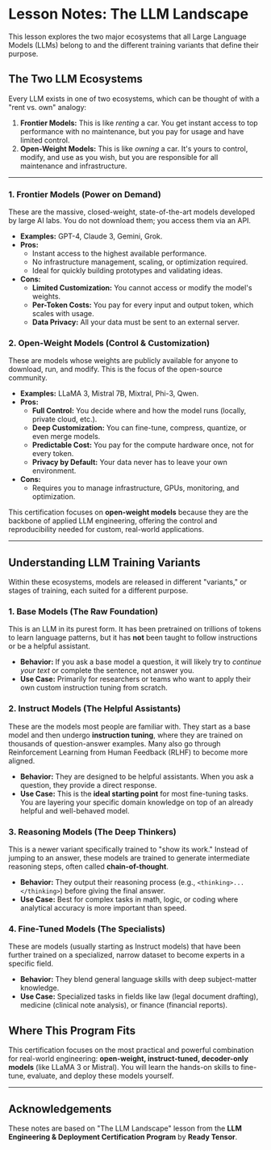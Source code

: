 # Lesson Notes: The LLM Landscape

This lesson explores the two major ecosystems that all Large Language Models (LLMs) belong to and the different training variants that define their purpose.

## The Two LLM Ecosystems

Every LLM exists in one of two ecosystems, which can be thought of with a "rent vs. own" analogy:

1.  **Frontier Models:** This is like *renting* a car. You get instant access to top performance with no maintenance, but you pay for usage and have limited control.
2.  **Open-Weight Models:** This is like *owning* a car. It's yours to control, modify, and use as you wish, but you are responsible for all maintenance and infrastructure.

---

### 1. Frontier Models (Power on Demand)

These are the massive, closed-weight, state-of-the-art models developed by large AI labs. You do not download them; you access them via an API.

* **Examples:** GPT-4, Claude 3, Gemini, Grok.
* **Pros:**
    * Instant access to the highest available performance.
    * No infrastructure management, scaling, or optimization required.
    * Ideal for quickly building prototypes and validating ideas.
* **Cons:**
    * **Limited Customization:** You cannot access or modify the model's weights.
    * **Per-Token Costs:** You pay for every input and output token, which scales with usage.
    * **Data Privacy:** All your data must be sent to an external server.

### 2. Open-Weight Models (Control & Customization)

These are models whose weights are publicly available for anyone to download, run, and modify. This is the focus of the open-source community.

* **Examples:** LLaMA 3, Mistral 7B, Mixtral, Phi-3, Qwen.
* **Pros:**
    * **Full Control:** You decide where and how the model runs (locally, private cloud, etc.).
    * **Deep Customization:** You can fine-tune, compress, quantize, or even merge models.
    * **Predictable Cost:** You pay for the compute hardware once, not for every token.
    * **Privacy by Default:** Your data never has to leave your own environment.
* **Cons:**
    * Requires you to manage infrastructure, GPUs, monitoring, and optimization.

This certification focuses on **open-weight models** because they are the backbone of applied LLM engineering, offering the control and reproducibility needed for custom, real-world applications.

---

## Understanding LLM Training Variants

Within these ecosystems, models are released in different "variants," or stages of training, each suited for a different purpose.

### 1. Base Models (The Raw Foundation)

This is an LLM in its purest form. It has been pretrained on trillions of tokens to learn language patterns, but it has **not** been taught to follow instructions or be a helpful assistant.

* **Behavior:** If you ask a base model a question, it will likely try to *continue your text* or complete the sentence, not answer you.
* **Use Case:** Primarily for researchers or teams who want to apply their own custom instruction tuning from scratch.

### 2. Instruct Models (The Helpful Assistants)

These are the models most people are familiar with. They start as a base model and then undergo **instruction tuning**, where they are trained on thousands of question-answer examples. Many also go through Reinforcement Learning from Human Feedback (RLHF) to become more aligned.

* **Behavior:** They are designed to be helpful assistants. When you ask a question, they provide a direct response.
* **Use Case:** This is the **ideal starting point** for most fine-tuning tasks. You are layering your specific domain knowledge on top of an already helpful and well-behaved model.

### 3. Reasoning Models (The Deep Thinkers)

This is a newer variant specifically trained to "show its work." Instead of jumping to an answer, these models are trained to generate intermediate reasoning steps, often called **chain-of-thought**.

* **Behavior:** They output their reasoning process (e.g., `<thinking>...</thinking>`) before giving the final answer.
* **Use Case:** Best for complex tasks in math, logic, or coding where analytical accuracy is more important than speed.

### 4. Fine-Tuned Models (The Specialists)

These are models (usually starting as Instruct models) that have been further trained on a specialized, narrow dataset to become experts in a specific field.

* **Behavior:** They blend general language skills with deep subject-matter knowledge.
* **Use Case:** Specialized tasks in fields like law (legal document drafting), medicine (clinical note analysis), or finance (financial reports).

## Where This Program Fits

This certification focuses on the most practical and powerful combination for real-world engineering: **open-weight, instruct-tuned, decoder-only models** (like LLaMA 3 or Mistral). You will learn the hands-on skills to fine-tune, evaluate, and deploy these models yourself.

---

## Acknowledgements

These notes are based on "The LLM Landscape" lesson from the **LLM Engineering & Deployment Certification Program** by **Ready Tensor**.